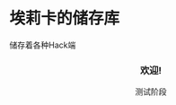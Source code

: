 

# 埃莉卡的储存库

储存着各种Hack端

  <h3 align="center">欢迎!</h3>
  <p align="center">
    测试阶段
    <br />
  


